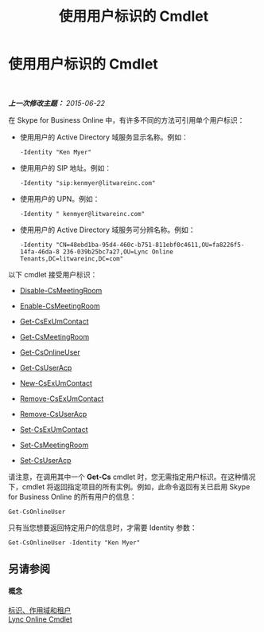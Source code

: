 ﻿---
title: 使用用户标识的 Cmdlet
TOCTitle: 使用用户标识的 Cmdlet
ms:assetid: be87409f-6372-4c70-91ac-6ef13dfbe65a
ms:mtpsurl: https://technet.microsoft.com/zh-cn/library/Dn362842(v=OCS.15)
ms:contentKeyID: 56271200
ms.date: 06/02/2017
mtps_version: v=OCS.15
ms.translationtype: HT
---

# 使用用户标识的 Cmdlet

 

_**上一次修改主题：** 2015-06-22_

在 Skype for Business Online 中，有许多不同的方法可引用单个用户标识：

  - 使用用户的 Active Directory 域服务显示名称。例如：
    
        -Identity "Ken Myer"

  - 使用用户的 SIP 地址。例如：
    
        -Identity "sip:kenmyer@litwareinc.com"

  - 使用用户的 UPN。例如：
    
        -Identity " kenmyer@litwareinc.com"

  - 使用用户的 Active Directory 域服务可分辨名称。例如：
    
        -Identity "CN=48ebd1ba-95d4-460c-b751-811ebf0c4611,OU=fa8226f5-14fa-46da-8 236-039b25bc7a27,OU=Lync Online Tenants,DC=litwareinc,DC=com"

以下 cmdlet 接受用户标识：

  - [Disable-CsMeetingRoom](https://docs.microsoft.com/en-us/powershell/module/skype/Disable-CsMeetingRoom)

  - [Enable-CsMeetingRoom](enable-csmeetingroom.md)

  - [Get-CsExUmContact](https://docs.microsoft.com/en-us/powershell/module/skype/Get-CsExUmContact)

  - [Get-CsMeetingRoom](get-csmeetingroom.md)

  - [Get-CsOnlineUser](get-csonlineuser.md)

  - [Get-CsUserAcp](get-csuseracp.md)

  - [New-CsExUmContact](new-csexumcontact.md)

  - [Remove-CsExUmContact](remove-csexumcontact.md)

  - [Remove-CsUserAcp](remove-csuseracp.md)

  - [Set-CsExUmContact](set-csexumcontact.md)

  - [Set-CsMeetingRoom](set-csmeetingroom.md)

  - [Set-CsUserAcp](https://docs.microsoft.com/en-us/powershell/module/skype/Set-CsUserAcp)

请注意，在调用其中一个 **Get-Cs** cmdlet 时，您无需指定用户标识。在这种情况下，cmdlet 将返回指定项目的所有实例。例如，此命令返回有关已启用 Skype for Business Online 的所有用户的信息：

    Get-CsOnlineUser

只有当您想要返回特定用户的信息时，才需要 Identity 参数：

    Get-CsOnlineUser -Identity "Ken Myer"

## 另请参阅

#### 概念

[标识、作用域和租户](identities-scopes-and-tenants-in-skype-for-business-online.md)  
[Lync Online Cmdlet](the-skype-for-business-online-cmdlets.md)

